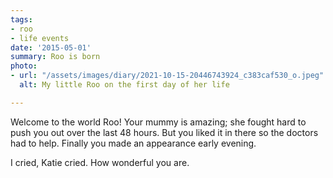 ```yaml
---
tags:
- roo
- life events
date: '2015-05-01'
summary: Roo is born
photo:
- url: "/assets/images/diary/2021-10-15-20446743924_c383caf530_o.jpeg"
  alt: My little Roo on the first day of her life

---
```

Welcome to the world Roo! Your mummy is amazing; she fought hard to push you out over the last 48 hours. But you liked it in there so the doctors had to help. Finally you made an appearance early evening. 

I cried, Katie cried. How wonderful you are.